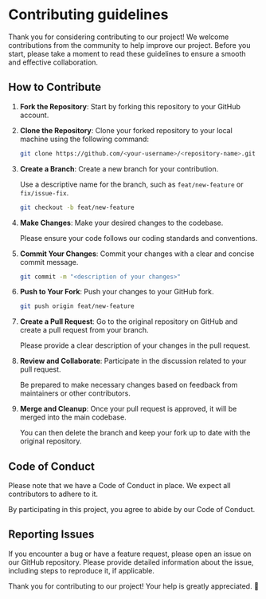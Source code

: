 # Contributing guidelines

Thank you for considering contributing to our project!
We welcome contributions from the community to help improve our project.
Before you start, please take a moment to read these guidelines to ensure a smooth and effective collaboration.

## How to Contribute

1. **Fork the Repository**: Start by forking this repository to your GitHub account.

2. **Clone the Repository**: Clone your forked repository to your local machine using the following command:
	```bash
	git clone https://github.com/<your-username>/<repository-name>.git
	```

3. **Create a Branch**: Create a new branch for your contribution.

	Use a descriptive name for the branch, such as `feat/new-feature` or `fix/issue-fix`.
	```bash
	git checkout -b feat/new-feature
	```

4. **Make Changes**: Make your desired changes to the codebase.

	Please ensure your code follows our coding standards and conventions.

5. **Commit Your Changes**: Commit your changes with a clear and concise commit message.
	```bash
	git commit -m "<description of your changes>"
	```

6. **Push to Your Fork**: Push your changes to your GitHub fork.
	```bash
	git push origin feat/new-feature
	```

7. **Create a Pull Request**: Go to the original repository on GitHub and create a pull request from your branch.

	Please provide a clear description of your changes in the pull request.

8. **Review and Collaborate**: Participate in the discussion related to your pull request.

	Be prepared to make necessary changes based on feedback from maintainers or other contributors.

9. **Merge and Cleanup**: Once your pull request is approved, it will be merged into the main codebase.

	You can then delete the branch and keep your fork up to date with the original repository.


## Code of Conduct

Please note that we have a Code of Conduct in place. We expect all contributors to adhere to it.

By participating in this project, you agree to abide by our Code of Conduct.


## Reporting Issues

If you encounter a bug or have a feature request, please open an issue on our GitHub repository. Please provide detailed information about the issue, including steps to reproduce it, if applicable.

Thank you for contributing to our project! Your help is greatly appreciated. 🙂
